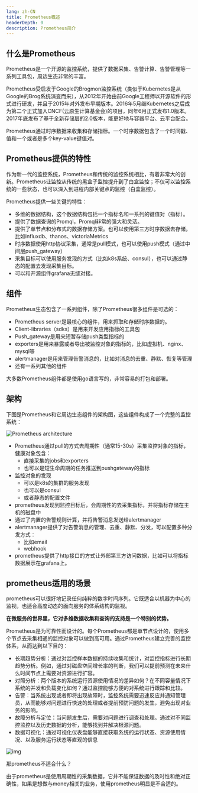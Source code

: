 ```yaml
---
lang: zh-CN
title: Prometheus概述
headerDepth: 0
description: Prometheus简介
---
```




## 什么是Prometheus

Prometheus是一个开源的监控系统，提供了数据采集、告警计算、告警管理等一系列工具包，周边生态非常的丰富。

Prometheus受启发于Google的Brogmon监控系统（类似于Kubernetes是从Google的Brog系统演变而来），从2012年开始由前Google工程师以开源软件的形式进行研发，并且于2015年对外发布早期版本。2016年5月继Kubernetes之后成为第二个正式加入CNCF(云原生计算基金会)的项目，同年6月正式发布1.0版本。2017年底发布了基于全新存储层的2.0版本，能更好地与容器平台、云平台配合。



Prometheus通过时序数据来收集和存储指标。一个时序数据包含了一个时间戳、值和一个或者是多个key-value键值对。



##  Prometheus提供的特性

作为新一代的监控系统，Prometheus和传统的监控系统相比，有着非常大的创新。Prometheus让监控从传统的黑盒子监控提升到了白盒监控；不仅可以监控系统的一些状态，也可以深入到进程内部关键点的监控（白盒监控）。

Prometheus提供一些关键的特性：

- 多维的数据结构，这个数据结构包括一个指标名和一系列的键值对（指标）。
- 提供了数据查询的Promql，Promql非常的强大和灵活。
- 提供了单节点和分布式的数据存储方案。也可以使用第三方时序数据去存储，比如influxdb、thanos、victoriaMetrics
- 时序数据使用http协议采集，通常是pull模式，也可以使用push模式（通过中间层push_gateway）
- 采集目标可以使用服务发现的方式（比如k8s系统、consul），也可以通过静态的配置去发现采集目标。
- 可以和开源组件grafana无缝对接。



## 组件

Prometheus生态包含了一系列组件，除了Prometheus很多组件是可选的：

- Prometheus server是最核心的组件，用来抓取和存储时序数据的。
- Client-libraries（sdks）是用来开发应用指标的工具包
- Push_gateway是用来短暂存储push类型指标的
- exporters是用来暴露或者导出被监控对象的指标的，比如虚拟机、nginx、mysql等
- alertmanager是用来管理告警消息的，比如对消息的去重、静默、恢复等管理
- 还有一系列其他的组件

大多数Prometheus组件都是使用go语言写的，非常容易的打包和部署。



## 架构

下图是Prometheus和它周边生态组件的架构图，这些组件构成了一个完整的监控系统：

![Prometheus architecture](https://static.javajike.com/img/2023/10/7/architecture.png)

- Prometheus通过pull的方式去周期性（通常15-30s）采集监控对象的指标，健康对象包含：
  - 直接采集的jobs和exporters
  - 也可以是短生命周期的任务推送到pushgateway的指标
- 监控对象的发现
  - 可以是k8s的集群的服务发现
  - 也可以是consul
  - 或者静态的配置文件
- prometheus发现到监控目标后，会周期性的去采集指标，并将指标存储在主机的磁盘中
- 通过了内置的告警规则计算，并将告警消息发送给alertmanager
- alertmanager提供了对告警消息的管理、去重、静默、分发，可以配置多种分发方式：
  - 比如email
  - webhook
- prometheus提供了http接口的方式让外部第三方访问数据，比如可以将指标数据展示在grafana上。



## prometheus适用的场景

prometheus可以很好地记录任何纯粹的数字时间序列。它既适合以机器为中心的监视，也适合高度动态的面向服务的体系结构的监视。

**在微服务的世界里，它对多维数据收集和查询的支持是一个特别的优势。**

Prometheus是为可靠性而设计的。每个Prometheus都是单节点设计的，使用多个节点去采集相通的监控对象可以做到高可用。通过Prometheus建立完善的监控体系，从而达到以下目的：

-  长期趋势分析：通过对监控样本数据的持续收集和统计，对监控指标进行长期趋势分析。例如，通过对磁盘空间增长率的判断，我们可以提前预测在未来什么时间节点上需要对资源进行扩容。
- 对照分析：两个版本的系统运行资源使用情况的差异如何？在不同容量情况下系统的并发和负载变化如何？通过监控能够方便的对系统进行跟踪和比较。
- 告警：当系统出现或者即将出现故障时，监控系统需要迅速反应并通知管理员，从而能够对问题进行快速的处理或者提前预防问题的发生，避免出现对业务的影响。
- 故障分析与定位：当问题发生后，需要对问题进行调查和处理。通过对不同监控监控以及历史数据的分析，能够找到并解决根源问题。
- 数据可视化：通过可视化仪表盘能够直接获取系统的运行状态、资源使用情况、以及服务运行状态等直观的信息

![img](https://static.javajike.com/img/2023/10/7/wps1.jpg)

那prometheus不适合什么？

由于prometheus是使用周期性的采集数据，它并不能保证数据的及时性和绝对正确性，如果是想做与money相关的业务，使用prometheus明显是不合适的。
